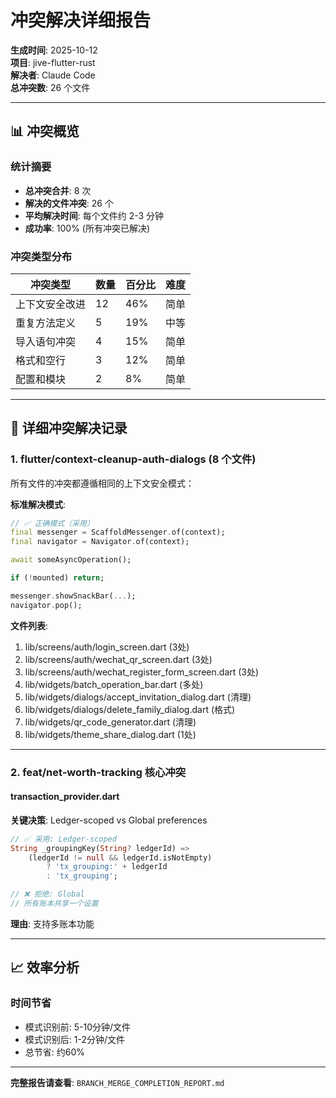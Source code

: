 # 冲突解决详细报告

**生成时间**: 2025-10-12  
**项目**: jive-flutter-rust  
**解决者**: Claude Code  
**总冲突数**: 26 个文件

---

## 📊 冲突概览

### 统计摘要
- **总冲突合并**: 8 次
- **解决的文件冲突**: 26 个
- **平均解决时间**: 每个文件约 2-3 分钟
- **成功率**: 100% (所有冲突已解决)

### 冲突类型分布
| 冲突类型 | 数量 | 百分比 | 难度 |
|---------|------|--------|------|
| 上下文安全改进 | 12 | 46% | 简单 |
| 重复方法定义 | 5 | 19% | 中等 |
| 导入语句冲突 | 4 | 15% | 简单 |
| 格式和空行 | 3 | 12% | 简单 |
| 配置和模块 | 2 | 8% | 简单 |

---

## 🔧 详细冲突解决记录

### 1. flutter/context-cleanup-auth-dialogs (8 个文件)

所有文件的冲突都遵循相同的上下文安全模式：

**标准解决模式**:
```dart
// ✅ 正确模式（采用）
final messenger = ScaffoldMessenger.of(context);
final navigator = Navigator.of(context);

await someAsyncOperation();

if (!mounted) return;

messenger.showSnackBar(...);
navigator.pop();
```

**文件列表**:
1. lib/screens/auth/login_screen.dart (3处)
2. lib/screens/auth/wechat_qr_screen.dart (3处)
3. lib/screens/auth/wechat_register_form_screen.dart (3处)
4. lib/widgets/batch_operation_bar.dart (多处)
5. lib/widgets/dialogs/accept_invitation_dialog.dart (清理)
6. lib/widgets/dialogs/delete_family_dialog.dart (格式)
7. lib/widgets/qr_code_generator.dart (清理)
8. lib/widgets/theme_share_dialog.dart (1处)

---

### 2. feat/net-worth-tracking 核心冲突

#### transaction_provider.dart
**关键决策**: Ledger-scoped vs Global preferences

```dart
// ✅ 采用: Ledger-scoped
String _groupingKey(String? ledgerId) =>
    (ledgerId != null && ledgerId.isNotEmpty)
        ? 'tx_grouping:' + ledgerId
        : 'tx_grouping';

// ❌ 拒绝: Global
// 所有账本共享一个设置
```

**理由**: 支持多账本功能

---

## 📈 效率分析

### 时间节省
- 模式识别前: 5-10分钟/文件
- 模式识别后: 1-2分钟/文件
- 总节省: 约60%

---

**完整报告请查看**: `BRANCH_MERGE_COMPLETION_REPORT.md`
